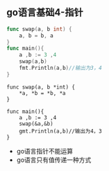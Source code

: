 ## go语言基础4-指针

```go
func swap(a, b int) {
	a, b = b, a
}
func main(){
    a ,b := 3 ,4
    swap(a,b)
    fmt.Println(a,b)//输出为3，4
}
```



```
func swap(a, b *int) {
	*a, *b = *b, *a
}

func main(){
    a ,b := 3 ,4
    swap(&a,&b)
    gmt.Println(a,b)//输出为4，3
}
```



* go语言指针不能运算
* go语言只有值传递一种方式  